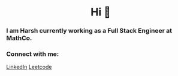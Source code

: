<h1 align="center">Hi 👋</h1>
<h3>I am Harsh currently working as a Full Stack Engineer at MathCo.</h3>

<h3 align="left">Connect with me:</h3>
<p align="left">
<a href="https://linkedin.com/in/harshbhandari7" target="blank">LinkedIn</a>
<a href="https://www.leetcode.com/rebirthing" target="blank">Leetcode</a>
</p>
